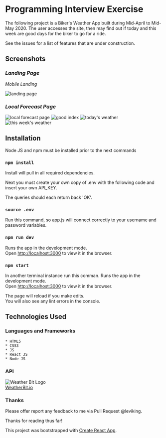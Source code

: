 # Programming Interview Exercise 

The following project is a Biker's Weather App built during Mid-April to Mid-May 2020. The user accesses the site, then may find out if today and this week are good days for the biker to go for a ride. 

See the issues for a list of features that are under construction.

## Screenshots

### _Landing Page_

*Mobile Landing*

![landing page](src/images/responsive.png)

### _Local Forecast Page_

![local forecast page](src/images/local.png)
![good index](src/images/good.png)
![today's weather](src/images/today.png)
![this week's weather](src/images/week.png)


## Installation

Node JS and npm must be installed prior to the next commands

### `npm install`

Install will pull in all required dependencies.

Next you must create your own copy of .env with the following code and insert your own API_KEY.

The queries should each return back 'OK'.

### `source .env`

Run this command, so app.js will connect correctly to your username and password variables.

### `npm run dev`

Runs the app in the development mode.<br>
Open [http://localhost:3000](http://localhost:3000) to view it in the browser.

### `npm start`

In another terminal instance run this comman. 
Runs the app in the development mode.<br />
Open [http://localhost:3000](http://localhost:3000) to view it in the browser.

The page will reload if you make edits.<br />
You will also see any lint errors in the console.


## Technologies Used

### Languages and Frameworks
    * HTML5
    * CSS3
    * JS
    * React JS
    * Node JS
   
### API

![Weather Bit Logo](src/images/logos/wb-logo.jpg) <br>
[WeatherBit.io](https://www.weatherbit.io/) 


### Thanks

Please offer report any feedback to me via Pull Request @leviking.

Thanks for reading thus far!

This project was bootstrapped with [Create React App](https://github.com/facebook/create-react-app).
